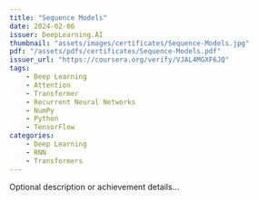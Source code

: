 ```yaml
---
title: "Sequence Models"
date: 2024-02-06
issuer: DeepLearning.AI
thumbnail: "assets/images/certificates/Sequence-Models.jpg"
pdf: "/assets/pdfs/certificates/Sequence-Models.pdf"
issuer_url: "https://coursera.org/verify/VJAL4MGXF6JQ"
tags:
    - Deep Learning
    - Attention
    - Transformer
    - Recurrent Neural Networks
    - NumPy
    - Python
    - TensorFlow
categories:
    - Deep Learning
    - RNN
    - Transformers
---
```


Optional description or achievement details...
